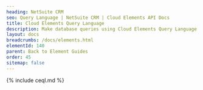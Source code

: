 ```yaml
---
heading: NetSuite CRM
seo: Query Language | NetSuite CRM | Cloud Elements API Docs
title: Cloud Elements Query Language
description: Make database queries using Cloud Elements Query Language.
layout: docs
breadcrumbs: /docs/elements.html
elementId: 140
parent: Back to Element Guides
order: 45
sitemap: false
---
```


{% include ceql.md %}
